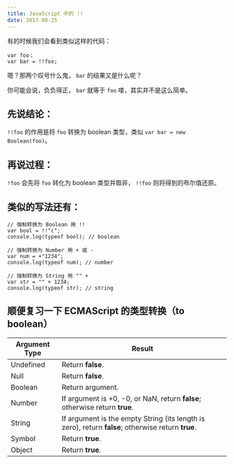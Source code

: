```yaml
---
title: JavaScript 中的 !!
date: 2017-08-25
---
```


有的时候我们会看到类似这样的代码：

```
var foo；
var bar = !!foo;
```

嗯？那两个叹号什么鬼， `bar` 的结果又是什么呢？

你可能会说，负负得正， `bar` 就等于 `foo` 喽，其实并不是这么简单。

## 先说结论：

`!!foo` 的作用是将 `foo` 转换为 boolean 类型，类似 `var bar = new Boolean(foo)`。

## 再说过程：

`!foo` 会先将 `foo` 转化为 boolean 类型并取非， `!!foo` 则将得到的布尔值还原。

## 类似的写法还有：

```
// 强制转换为 Boolean 用 !!
var bool = !!"c";
console.log(typeof bool); // boolean

// 强制转换为 Number 用 + 或 -
var num = +"1234";
console.log(typeof num); // number

// 强制转换为 String 用 "" +
var str = "" + 1234;
console.log(typeof str); // string

```

## 顺便复习一下 ECMAScript 的类型转换（to boolean）

| Argument Type | Result                                   |
| ------------- | ---------------------------------------- |
| Undefined     | Return **false**.                        |
| Null          | Return **false**.                        |
| Boolean       | Return argument.                         |
| Number        | If argument is +0, -0, or NaN, return **false**; otherwise return **true**. |
| String        | If argument is the empty String (its length is zero), return **false**; otherwise return **true**. |
| Symbol        | Return **true**.                         |
| Object        | Return **true**.                         |

